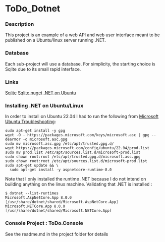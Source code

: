 # ToDo_Dotnet
### Description
This project is an example of a web API and web user interface meant to be published on a Ubuntu/linux server running .NET.

### Database
Each sub-project will use a database. For simplicity, the starting choice is Sqlite due to its small rapid interface.

### Links
[Sqlite](https://sqlite.org/index.html)
[Sqlite nuget](https://www.nuget.org/packages/Microsoft.Data.Sqlite)
[.NET on Ubuntu](https://learn.microsoft.com/en-us/dotnet/core/install/linux-ubuntu-2204)

### Installing .NET on Ubuntu/Linux
In order to install on Ubuntu 22.04 I had to run the following from [Microsoft Ubuntu Troubleshooting](https://learn.microsoft.com/en-us/dotnet/core/install/linux-ubuntu#troubleshooting):
```
sudo apt-get install -y gpg
wget -O - https://packages.microsoft.com/keys/microsoft.asc | gpg --dearmor -o microsoft.asc.gpg
sudo mv microsoft.asc.gpg /etc/apt/trusted.gpg.d/
wget https://packages.microsoft.com/config/ubuntu/22.04/prod.list
sudo mv prod.list /etc/apt/sources.list.d/microsoft-prod.list
sudo chown root:root /etc/apt/trusted.gpg.d/microsoft.asc.gpg
sudo chown root:root /etc/apt/sources.list.d/microsoft-prod.list
sudo apt-get update && \
  sudo apt-get install -y aspnetcore-runtime-8.0
```
Note that I only installed the runtime .NET because I do not intend on building anything on the linux machine.
Validating that .NET is installed :
```
$ dotnet --list-runtimes
Microsoft.AspNetCore.App 8.0.0 [/usr/share/dotnet/shared/Microsoft.AspNetCore.App]
Microsoft.NETCore.App 8.0.0 [/usr/share/dotnet/shared/Microsoft.NETCore.App]
```

### Console Project : ToDo.Console
See the readme.md in the project folder for details